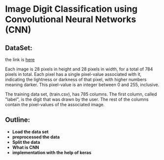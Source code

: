 # Image Digit Classification using Convolutional Neural Networks (CNN)

## DataSet:

the link is [here](https://www.kaggle.com/competitions/digit-recognizer)

Each image is 28 pixels in height and 28 pixels in width, for a total of 784 pixels in total. Each pixel has a single pixel-value associated with it, indicating the lightness or darkness of that pixel, with higher numbers meaning darker. This pixel-value is an integer between 0 and 255, inclusive.

The training data set, (train.csv), has 785 columns. The first column, called "label", is the digit that was drawn by the user. The rest of the columns contain the pixel-values of the associated image.

## Outline:

- **Load the data set**
- **preprocessed the data**
- **Split the data**
- **What is CNN**
- **implementation with the help of keras**
